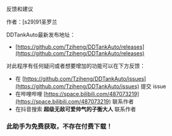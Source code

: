 反馈和建议

作者：[s29]91圣罗兰

DDTankAuto最新发布地址：
+ [https://github.com/Tziheng/DDTankAuto/releases](https://github.com/Tziheng/DDTankAuto/releases)



对此程序有任何疑问或者想要增加的功能可以在下方反馈：
- 在 [https://github.com/Tziheng/DDTankAuto/issues](https://github.com/Tziheng/DDTankAuto/issues) 提交 issue
- 在哔哩哔哩 [https://space.bilibili.com/487073219](https://space.bilibili.com/487073219) 联系作者
- 在抖音搜索 **超级无敌可爱帅气的子衡大人** 联系作者

### 此助手为免费获取，不存在付费下载！